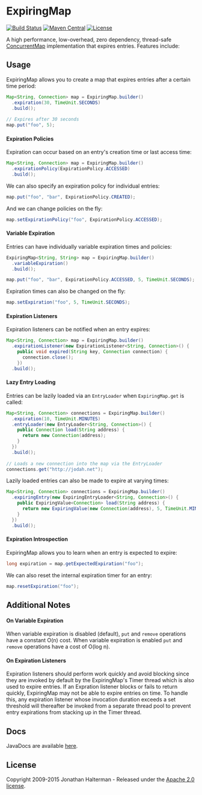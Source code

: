 # ExpiringMap
[![Build Status](https://travis-ci.org/jhalterman/expiringmap.svg)](https://travis-ci.org/jhalterman/expiringmap)
[![Maven Central](https://maven-badges.herokuapp.com/maven-central/net.jodah/expiringmap/badge.svg)](https://maven-badges.herokuapp.com/maven-central/net.jodah/expiringmap/)
[![License](http://img.shields.io/:license-apache-brightgreen.svg)](http://www.apache.org/licenses/LICENSE-2.0.html)

A high performance, low-overhead, zero dependency, thread-safe [ConcurrentMap](https://docs.oracle.com/javase/8/docs/api/java/util/concurrent/ConcurrentMap.html) implementation that expires entries. Features include:

## Usage

ExpiringMap allows you to create a map that expires entries after a certain time period:

```java
Map<String, Connection> map = ExpiringMap.builder()
  .expiration(30, TimeUnit.SECONDS)
  .build();
  
// Expires after 30 seconds
map.put("foo", 5);
```

#### Expiration Policies

Expiration can occur based on an entry's creation time or last access time:

```java
Map<String, Connection> map = ExpiringMap.builder()
  .expirationPolicy(ExpirationPolicy.ACCESSED)
  .build(); 
```

We can also specify an expiration policy for individual entries:

```java
map.put("foo", "bar", ExpirationPolicy.CREATED);
```

And we can change policies on the fly:

```java
map.setExpirationPolicy("foo", ExpirationPolicy.ACCESSED);
```

#### Variable Expiration
        
Entries can have individually variable expiration times and policies:

```java
ExpiringMap<String, String> map = ExpiringMap.builder()
  .variableExpiration()
  .build();

map.put("foo", "bar", ExpirationPolicy.ACCESSED, 5, TimeUnit.SECONDS);
```

Expiration times can also be changed on the fly:

```java
map.setExpiration("foo", 5, TimeUnit.SECONDS);
```

#### Expiration Listeners

Expiration listeners can be notified when an entry expires:

```java
Map<String, Connection> map = ExpiringMap.builder()
  .expirationListener(new ExpirationListener<String, Connection>() { 
    public void expired(String key, Connection connection) { 
      connection.close(); 
    })
  .build();
```

#### Lazy Entry Loading

Entries can be lazily loaded via an `EntryLoader` when `ExpiringMap.get` is called:

```java
Map<String, Connection> connections = ExpiringMap.builder()
  .expiration(10, TimeUnit.MINUTES)
  .entryLoader(new EntryLoader<String, Connection>() {
    public Connection load(String address) {
      return new Connection(address);
    }
  })
  .build();
  
// Loads a new connection into the map via the EntryLoader
connections.get("http://jodah.net");
```

Lazily loaded entries can also be made to expire at varying times:

```java
Map<String, Connection> connections = ExpiringMap.builder()
  .expiringEntry(new ExpiringEntryLoader<String, Connection>() {
    public ExpiringValue<Connection> load(String address) {
      return new ExpiringValue(new Connection(address), 5, TimeUnit.MINUTES);
    }
  })
  .build();
```

#### Expiration Introspection

ExpiringMap allows you to learn when an entry is expected to expire:

```java
long expiration = map.getExpectedExpiration("foo");
```

We can also reset the internal expiration timer for an entry:

```java
map.resetExpiration("foo");
```

## Additional Notes

#### On Variable Expiration

When variable expiration is disabled (default), `put` and `remove` operations have a constant O(n) cost. When variable expiration is enabled `put` and `remove` operations have a cost of O(log n).

#### On Expiration Listeners

Expiration listeners should perform work quickly and avoid blocking since they are invoked by default by the ExpiringMap's Timer thread which is also used to expire entries. If an Expration listener blocks or fails to return quickly, ExpiringMap may not be able to expire entries on time. To handle this, any expiration listener whose invocation duration exceeds a set threshold will thereafter be invoked from a separate thread pool to prevent entry expirations from stacking up in the Timer thread.

## Docs

JavaDocs are available [here](https://jhalterman.github.com/expiringmap/javadoc).

## License

Copyright 2009-2015 Jonathan Halterman - Released under the [Apache 2.0 license](http://www.apache.org/licenses/LICENSE-2.0.html).